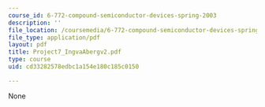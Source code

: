 ```yaml
---
course_id: 6-772-compound-semiconductor-devices-spring-2003
description: ''
file_location: /coursemedia/6-772-compound-semiconductor-devices-spring-2003/cd33282578edbc1a154e180c185c0150_Project7_IngvaAbergv2.pdf
file_type: application/pdf
layout: pdf
title: Project7_IngvaAbergv2.pdf
type: course
uid: cd33282578edbc1a154e180c185c0150

---
```

None